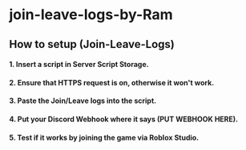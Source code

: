 # join-leave-logs-by-Ram

## How to setup (Join-Leave-Logs)

#### 1. Insert a script in Server Script Storage.
#### 2. Ensure that HTTPS request is on, otherwise it won't work.
#### 3. Paste the Join/Leave logs into the script.
#### 4. Put your Discord Webhook where it says (PUT WEBHOOK HERE).
#### 5. Test if it works by joining the game via Roblox Studio.
